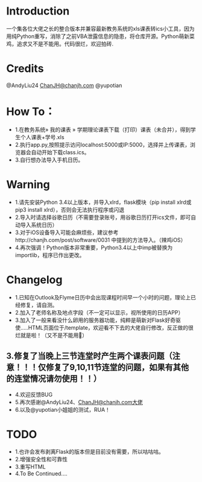# Introduction
一个集各位大佬之长的整合版本并兼容最新教务系统的xls课表转ics小工具，因为用纯Python重写，消除了之前VBA泄露信息的隐患，将仓库开源。Python萌新菜鸡，追求又不是不能用。代码很烂，欢迎拍砖.
# Credits
@AndyLiu24
ChanJH@chanjh.com
@yupotian

# How To：
- 1.在教务系统» 我的课表 » 学期理论课表下载（打印）课表（未合并），得到学生个人课表+学号.xls
- 2.执行app.py,按照提示访问localhost:5000或IP:5000，选择并上传课表，浏览器会自动开始下载class.ics。
- 3.自行想办法导入手机日历。

# Warning
- 1.请先安装Python 3.4以上版本，并导入xlrd，flask模块（pip install xlrd或pip3 install xlrd），否则会无法执行程序或闪退
- 2.导入时请选择谷歌日历（不需要登录账号，用谷歌日历打开ics文件，即可自动导入系统日历）
- 3.对于iOS设备导入可能会麻烦些，建议参考http://chanjh.com/post/software/0031 中提到的方法导入。（辣鸡iOS）
- 4.再次强调！Python版本非常重要，Python3.4以上中imp被替换为importlib，程序已作出更改。
# Changelog
- 1.已知在Outlook及Flyme日历中会出现课程时间早一个小时的问题，理论上已经修复，请自测。
- 2.加入了老师名称及地点字段（不一定可以显示，视所使用的日历APP）
- 3.加入了一般来看没什么卵用的服务器功能，纯粹是萌新对Flask好奇驱使.....HTML页面位于/template，欢迎看不下去的大佬自行修改，反正做的很烂就是啦！（又不是不能用🤣）
## 3.修复了当晚上三节连堂时产生两个课表问题（注意！！！仅修复了9,10,11节连堂的问题，如果有其他的连堂情况请勿使用！！）
- 4.欢迎反馈BUG
- 5.再次感谢@AndyLiu24、ChanJH@chanjh.com大佬
- 6.以及@yupotian小姐姐的测试，RUA！
# TODO
- 1.也许会发布剥离Flask的版本但是目前没有需要，所以咕咕咕。
- 2.增强安全性和可靠性
- 3.重写HTML
- 4.To Be Continued....
